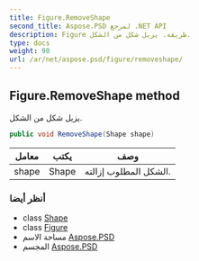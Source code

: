```yaml
---
title: Figure.RemoveShape
second_title: Aspose.PSD لمرجع .NET API
description: Figure طريقة. يزيل شكل من الشكل.
type: docs
weight: 90
url: /ar/net/aspose.psd/figure/removeshape/
---
```

## Figure.RemoveShape method

يزيل شكل من الشكل.

```csharp
public void RemoveShape(Shape shape)
```

| معامل | يكتب | وصف |
| --- | --- | --- |
| shape | Shape | الشكل المطلوب إزالته. |

### أنظر أيضا

* class [Shape](../../shape/)
* class [Figure](../)
* مساحة الاسم [Aspose.PSD](../../figure/)
* المجسم [Aspose.PSD](../../../)



